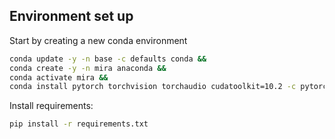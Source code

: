   ## Environment set up

  Start by creating a new conda environment

  ```bash
  conda update -y -n base -c defaults conda &&
  conda create -y -n mira anaconda &&
  conda activate mira &&
  conda install pytorch torchvision torchaudio cudatoolkit=10.2 -c pytorch
  ```

  Install requirements:

  ```bash
  pip install -r requirements.txt
  ```
